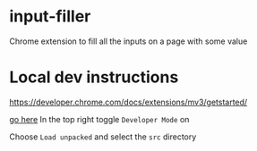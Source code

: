 # input-filler
Chrome extension to fill all the inputs on a page with some value


# Local dev instructions

https://developer.chrome.com/docs/extensions/mv3/getstarted/


[go here](chrome://extensions)
In the top right toggle `Developer Mode` on

Choose `Load unpacked` and select the `src` directory